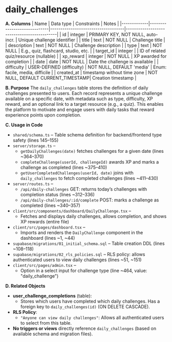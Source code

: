 # daily_challenges

**A. Columns**
| Name        | Data type                    | Constraints                        | Notes                                      |
|-------------|-----------------------------|------------------------------------|--------------------------------------------|
| id          | integer                     | PRIMARY KEY, NOT NULL, auto-incr.  | Unique challenge identifier                |
| title       | text                        | NOT NULL                           | Challenge title                            |
| description | text                        | NOT NULL                           | Challenge description                      |
| type        | text                        | NOT NULL                           | E.g., quiz, flashcard, studio, etc.        |
| target_id   | integer                     |                                    | ID of related quiz/resource (nullable)     |
| xp_reward   | integer                     | NOT NULL                           | XP awarded for completion                  |
| date        | date                        | NOT NULL                           | Date the challenge is available            |
| difficulty  | USER-DEFINED (difficulty)   | NOT NULL, DEFAULT 'media'          | Enum: facile, media, difficile             |
| created_at  | timestamp without time zone | NOT NULL, DEFAULT CURRENT_TIMESTAMP| Creation timestamp                         |

**B. Purpose**
The `daily_challenges` table stores the definition of daily challenges presented to users. Each record represents a unique challenge available on a specific date, with metadata such as type, difficulty, XP reward, and an optional link to a target resource (e.g., a quiz). This enables the platform to motivate and engage users with daily tasks that reward experience points upon completion.

**C. Usage in Code**
- `shared/schema.ts` – Table schema definition for backend/frontend type safety (lines 145–155)
- `server/storage.ts` – 
  - `getDailyChallenges(date)` fetches challenges for a given date (lines ~364–370)
  - `completeChallenge(userId, challengeId)` awards XP and marks a challenge as completed (lines ~375–410)
  - `getUserCompletedChallenges(userId, date)` joins with `daily_challenges` to fetch completed challenges (lines ~411–430)
- `server/routes.ts` – 
  - `/api/daily-challenges` GET: returns today’s challenges with completion status (lines ~312–336)
  - `/api/daily-challenges/:id/complete` POST: marks a challenge as completed (lines ~340–357)
- `client/src/components/dashboard/DailyChallenge.tsx` – 
  - Fetches and displays daily challenges, allows completion, and shows XP rewards (entire file)
- `client/src/pages/dashboard.tsx` – 
  - Imports and renders the `DailyChallenge` component in the dashboard (lines ~1, ~44)
- `supabase/migrations/01_initial_schema.sql` – Table creation DDL (lines ~108–118)
- `supabase/migrations/02_rls_policies.sql` – RLS policy: allows authenticated users to view daily challenges (lines ~51, ~151)
- `client/src/pages/admin.tsx` – 
  - Option in a select input for challenge type (line ~464, value: "daily_challenge")

**D. Related Objects**
- **user_challenge_completions** (table):  
  - Stores which users have completed which daily challenges. Has a foreign key to `daily_challenges(id)` (ON DELETE CASCADE).
- **RLS Policy**:  
  - `"Anyone can view daily challenges"`: Allows all authenticated users to select from this table.
- **No triggers or views** directly reference `daily_challenges` (based on available schema and migration files).
